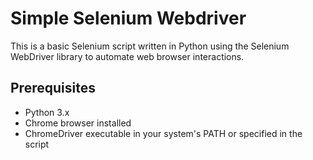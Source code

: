 # Simple Selenium Webdriver

This is a basic Selenium script written in Python using the Selenium WebDriver library to automate web browser interactions.

## Prerequisites

- Python 3.x
- Chrome browser installed
- ChromeDriver executable in your system's PATH or specified in the script
